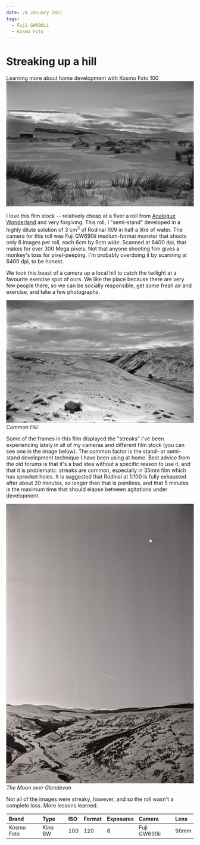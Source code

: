```yaml
---
date: 24 January 2021
tags:
  - Fuji GW690ii
  - Kosmo Foto
---
```

# Streaking up a hill
Learning more about home development with Kosmo Foto 100
![](/img/GW690ii-Kosmo-Foto-100-20210124_19362205.jpg)

I love this film stock -- relatively cheap at a fiver a roll from [Analogue Wonderland](https://analoguewonderland.co.uk/) and very forgiving. This roll, I "semi-stand" developed in a highly dilute solution of 3 cm<sup>3</sup> of Rodinal R09 in half a litre of water. The camera for this roll was  Fuji GW690ii medium-format monster that shoots only 8 images per roll, each 6cm by 9cm wide. Scanned at 6400 dpi, that makes for over 300 Mega pixels. Not that anyone shooting film gives a monkey's toss for pixel-peeping. I'm probably overdoing it by scanning at 6400 dpi, to be honest.

We took this beast of a camera up a local hill to catch the twilight at a favourite exercise spot of ours. We like the place because there are very few people there, so we can be socially responsible, get some fresh air and exercise, and take a few photographs.

![](/img/GW690ii-Kosmo-Foto-100-20210124_18514011.jpg)
*Common Hill*

Some of the frames in this film displayed the "streaks" I've been experiencing lately in all of my cameras and different film stock (you can see one in the image below). The common factor is the stand- or semi-stand development technique I have been using at home. Best advice from the old forums is that it's a bad idea without a specific reason to use it, and that it is problematic: streaks are common, especially in 35mm film which has sprocket holes. It is suggested that Rodinal at 1:100 is fully exhausted after about 20 minutes, so longer than that is pointless, and that 5 minutes is the maximum time that should elapse between agitations under development.

![](/img/GW690ii-Kosmo-Foto-100-20210124_18460131.jpg)
*The Moon over Glendevon*

Not all of the images were streaky, however, and so the roll wasn't a complete loss. More lessons learned.

Brand|Type|ISO|Format|Exposures|Camera|Lens
:----|:---|:--|:-----|:--------|:-----|:----
Kosmo Foto|Kino BW|100|120|8|Fuji GW690ii|90mm